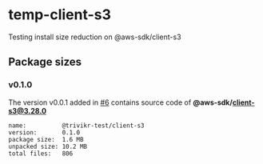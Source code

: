 # temp-client-s3

Testing install size reduction on @aws-sdk/client-s3

## Package sizes

### v0.1.0

The version v0.0.1 added in [#6](https://github.com/trivikr/temp-client-s3/pull/6)
contains source code of **@aws-sdk/client-s3@3.28.0**

```console
name:          @trivikr-test/client-s3
version:       0.1.0
package size:  1.6 MB
unpacked size: 10.2 MB
total files:   806
```
